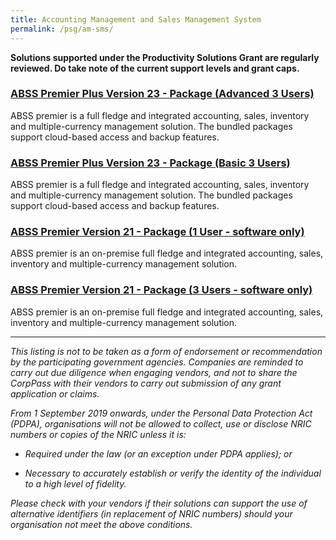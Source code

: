 ```yaml
---
title: Accounting Management and Sales Management System
permalink: /psg/am-sms/
---
```


**Solutions supported under the Productivity Solutions Grant are regularly reviewed. Do take note of the current support levels and grant caps.**

### [ABSS Premier Plus Version 23 - Package (Advanced 3 Users)](/psg/am-sms/abssppv23-pkg-adv-3users/)

ABSS premier is a full fledge and integrated accounting, sales, inventory and multiple-currency management solution. The bundled packages support cloud-based access and backup features.

### [ABSS Premier Plus Version 23 - Package (Basic 3 Users)](/psg/am-sms/abssppv23-pkg-bsc-3users/)

ABSS premier is a full fledge and integrated accounting, sales, inventory and multiple-currency management solution. The bundled packages support cloud-based access and backup features.

### [ABSS Premier Version 21 - Package (1 User - software only)](/psg/AMCIMSMS)

ABSS premier is an on-premise full fledge and integrated accounting, sales, inventory and multiple-currency management solution.

### [ABSS Premier Version 21 - Package (3 Users - software only)](/psg/AMCIMSMS)

ABSS premier is an on-premise full fledge and integrated accounting, sales, inventory and multiple-currency management solution.

***

*This listing is not to be taken as a form of endorsement or recommendation by the participating government agencies. Companies are reminded to carry out due diligence when engaging vendors, and not to share the CorpPass with their vendors to carry out submission of any grant application or claims.*

*From 1 September 2019 onwards, under the Personal Data Protection Act (PDPA), organisations will not be allowed to collect, use or disclose NRIC numbers or copies of the NRIC unless it is:*

- *Required under the law (or an exception under PDPA applies); or*

- *Necessary to accurately establish or verify the identity of the individual to a high level of fidelity.*

*Please check with your vendors if their solutions can support the use of alternative identifiers (in replacement of NRIC numbers) should your organisation not meet the above conditions.*